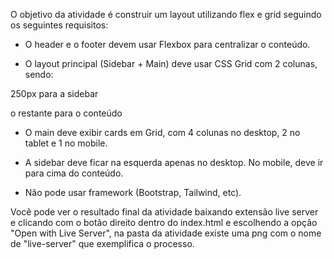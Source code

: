 O objetivo da atividade é construir um layout utilizando flex e grid seguindo os seguintes requisitos: 

- O header e o footer devem usar Flexbox para centralizar o conteúdo.

- O layout principal (Sidebar + Main) deve usar CSS Grid com 2 colunas, sendo:

250px para a sidebar

o restante para o conteúdo

- O main deve exibir cards em Grid, com 4 colunas no desktop, 2 no tablet e 1 no mobile.

- A sidebar deve ficar na esquerda apenas no desktop. No mobile, deve ir para cima do conteúdo.

- Não pode usar framework (Bootstrap, Tailwind, etc).

Você pode ver o resultado final da atividade baixando extensão live server e clicando com o botão direito dentro do index.html e escolhendo a opção "Open with Live Server", na pasta da atividade existe uma png com o nome de "live-server" que exemplifica o processo.